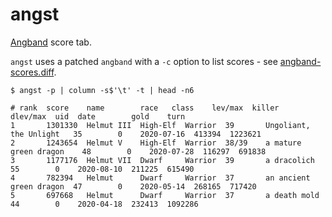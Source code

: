 # angst

[Angband](https://rephial.org/) score tab.

`angst` uses a patched `angband` with a `-c` option to list scores - see [angband-scores.diff](https://github.com/mtklr/angst/blob/master/angband-scores.diff).

```
$ angst -p | column -s$'\t' -t | head -n6

# rank  score    name        race   class    lev/max  killer                   dlev/max  uid  date        gold    turn
1       1301330  Helmut III  High-Elf  Warrior  39       Ungoliant, the Unlight   35        0    2020-07-16  413394  1223621
2       1243654  Helmut V    High-Elf  Warrior  38/39    a mature green dragon    48        0    2020-07-28  116297  691838
3       1177176  Helmut VII  Dwarf     Warrior  39       a dracolich              55        0    2020-08-10  211225  615490
4       782394   Helmut      Dwarf     Warrior  37       an ancient green dragon  47        0    2020-05-14  268165  717420
5       697668   Helmut      Dwarf     Warrior  37       a death mold             44        0    2020-04-18  232413  1092286

```
